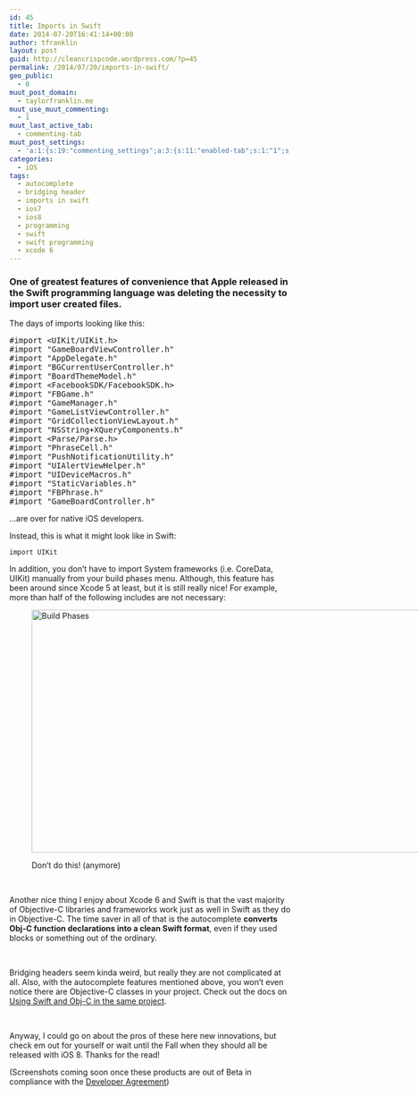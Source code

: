 ```yaml
---
id: 45
title: Imports in Swift
date: 2014-07-20T16:41:14+00:00
author: tfranklin
layout: post
guid: http://cleancrispcode.wordpress.com/?p=45
permalink: /2014/07/20/imports-in-swift/
geo_public:
  - 0
muut_post_domain:
  - taylorfranklin.me
muut_use_muut_commenting:
  - 1
muut_last_active_tab:
  - commenting-tab
muut_post_settings:
  - 'a:1:{s:19:"commenting_settings";a:3:{s:11:"enabled-tab";s:1:"1";s:4:"type";s:4:"flat";s:15:"disable_uploads";s:1:"0";}}'
categories:
  - iOS
tags:
  - autocomplete
  - bridging header
  - imports in swift
  - ios7
  - ios8
  - programming
  - swift
  - swift programming
  - xcode 6
---
```

### One of greatest features of convenience that Apple released in the Swift programming language was deleting the necessity to import user created files.

The days of imports looking like this:

<pre class="theme:classic lang:objc decode:true ">#import &lt;UIKit/UIKit.h&gt;
#import "GameBoardViewController.h"
#import "AppDelegate.h"
#import "BGCurrentUserController.h"
#import "BoardThemeModel.h"
#import &lt;FacebookSDK/FacebookSDK.h&gt;
#import "FBGame.h"
#import "GameManager.h"
#import "GameListViewController.h"
#import "GridCollectionViewLayout.h"
#import "NSString+XQueryComponents.h"
#import &lt;Parse/Parse.h&gt;
#import "PhraseCell.h"
#import "PushNotificationUtility.h"
#import "UIAlertViewHelper.h"
#import "UIDeviceMacros.h"
#import "StaticVariables.h"
#import "FBPhrase.h"
#import "GameBoardController.h"</pre>

&#8230;are over for native iOS developers.

Instead, this is what it might look like in Swift:
  
`import UIKit`

In addition, you don&#8217;t have to import System frameworks (i.e. CoreData, UIKit) manually from your build phases menu. Although, this feature has been around since Xcode 5 at least, but it is still really nice! For example, more than half of the following includes are not necessary:<figure id="attachment_50" style="width: 1173px" class="wp-caption aligncenter">

[<img class="wp-image-50 size-full" src="http://taylorfranklin.me/wp-content/uploads/2014/07/screen-shot-2014-07-20-at-5-29-55-pm.png" alt="Build Phases" width="1173" height="434" srcset="http://taylorfranklin.me/wp-content/uploads/2014/07/screen-shot-2014-07-20-at-5-29-55-pm-1024x378.png 1024w, http://taylorfranklin.me/wp-content/uploads/2014/07/screen-shot-2014-07-20-at-5-29-55-pm.png 1173w" sizes="(max-width: 1173px) 100vw, 1173px" />](http://taylorfranklin.me/wp-content/uploads/2014/07/screen-shot-2014-07-20-at-5-29-55-pm.png)<figcaption class="wp-caption-text">Don&#8217;t do this! (anymore)</figcaption></figure> 

&nbsp;

Another nice thing I enjoy about Xcode 6 and Swift is that the vast majority of Objective-C libraries and frameworks work just as well in Swift as they do in Objective-C. The time saver in all of that is the autocomplete **converts Obj-C function declarations into a clean Swift format**, even if they used blocks or something out of the ordinary.

&nbsp;

Bridging headers seem kinda weird, but really they are not complicated at all. Also, with the autocomplete features mentioned above, you won&#8217;t even notice there are Objective-C classes in your project. Check out the docs on [Using Swift and Obj-C in the same project](https://developer.apple.com/library/prerelease/ios/documentation/Swift/Conceptual/BuildingCocoaApps/MixandMatch.html#//apple_ref/doc/uid/TP40014216-CH10-XID_76).

&nbsp;

Anyway, I could go on about the pros of these here new innovations, but check em out for yourself or wait until the Fall when they should all be released with iOS 8. Thanks for the read!

(Screenshots coming soon once these products are out of Beta in compliance with the [Developer Agreement](https://developer.apple.com/programs/terms/ios/standard/ios_program_standard_agreement_20140602.pdf))

<!-- AdSense Now! Lite: PreFiltered - NoAds [ WP is not in the loop. ] -->